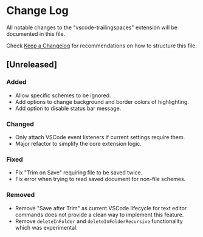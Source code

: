 # Change Log
All notable changes to the "vscode-trailingspaces" extension will be documented in this file.

Check [Keep a Changelog](http://keepachangelog.com/) for recommendations on how to structure this file.

## [Unreleased]

### Added
- Allow specific schemes to be ignored.
- Add options to change background and border colors of highlighting.
- Add option to disable status bar message.

### Changed
- Only attach VSCode event listeners if current settings require them.
- Major refactor to simplify the core extension logic.

### Fixed
- Fix "Trim on Save" requiring file to be saved twice.
- Fix error when trying to read saved document for non-file schemes.

### Removed
- Remove "Save after Trim" as current VSCode lifecycle for text editor commands does not provide a clean way to implement this feature.
- Remove `deleteInFolder` and `deleteInFolderRecursive` functionality which was experimental.
